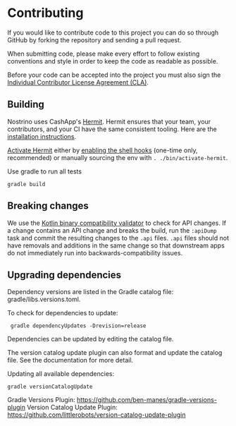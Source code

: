 # Contributing

If you would like to contribute code to this project you can do so through GitHub by forking the repository and sending
a pull request.

When submitting code, please make every effort to follow existing conventions and style in order to keep the code as
readable as possible.

Before your code can be accepted into the project you must also sign the
[Individual Contributor License Agreement (CLA)][1].

## Building

Nostrino uses CashApp's [Hermit](https://cashapp.github.io/hermit/). Hermit ensures that your team, your contributors,
and your CI have the same consistent tooling. Here are the [installation instructions](https://cashapp.github.io/hermit/usage/get-started/#installing-hermit).

[Activate Hermit](https://cashapp.github.io/hermit/usage/get-started/#activating-an-environment) either
by [enabling the shell hooks](https://cashapp.github.io/hermit/usage/shell/) (one-time only, recommended) or manually
sourcing the env with `. ./bin/activate-hermit`.

Use gradle to run all tests

```shell
gradle build
```

## Breaking changes

We use the [Kotlin binary compatibility validator][2] to check for API changes. If a change contains an API change and
breaks the build, run the `:apiDump` task and commit the resulting changes to the `.api` files. `.api` files should not
have removals and additions in the same change so that downstream apps do not immediately run into
backwards-compatibility issues.

## Upgrading dependencies

Dependency versions are listed in the Gradle catalog file: gradle/libs.versions.toml.

To check for dependencies to update:

```shell
 gradle dependencyUpdates -Drevision=release
```

Dependencies can be updated by editing the catalog file.

The version catalog update plugin can also format and update the catalog file.  See the documentation for more detail.

Updating all available dependencies:

```shell
gradle versionCatalogUpdate
```

Gradle Versions Plugin: https://github.com/ben-manes/gradle-versions-plugin
Version Catalog Update Plugin: https://github.com/littlerobots/version-catalog-update-plugin

[1]: https://spreadsheets.google.com/spreadsheet/viewform?formkey=dDViT2xzUHAwRkI3X3k5Z0lQM091OGc6MQ&ndplr=1

[2]: https://github.com/Kotlin/binary-compatibility-validator
